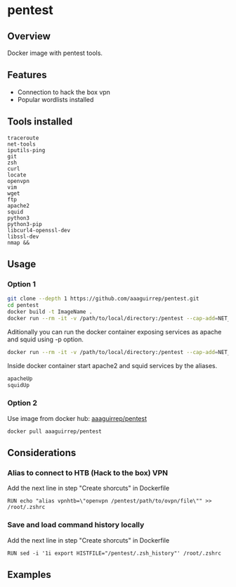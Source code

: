 # pentest

## Overview

Docker image with pentest tools.

## Features

- Connection to hack the box vpn
- Popular wordlists installed

## Tools installed

    traceroute
    net-tools
    iputils-ping
    git
    zsh
    curl
    locate
    openvpn
    vim
    wget
    ftp
    apache2
    squid
    python3
    python3-pip
    libcurl4-openssl-dev
    libssl-dev
    nmap &&

## Usage

### Option 1

```bash
git clone --depth 1 https://github.com/aaaguirrep/pentest.git
cd pentest
docker build -t ImageName .
docker run --rm -it -v /path/to/local/directory:/pentest --cap-add=NET_ADMIN --device=/dev/net/tun --sysctl net.ipv6.conf.all.disable_ipv6=0 --name my-pentest pentest /bin/zsh
```

Aditionally you can run the docker container exposing services as apache and squid using -p option.

```bash
docker run --rm -it -v /path/to/local/directory:/pentest --cap-add=NET_ADMIN --device=/dev/net/tun --sysctl net.ipv6.conf.all.disable_ipv6=0 --name my-pentest -p 80:80 -p 3128:3128 pentest /bin/zsh
```

Inside docker container start apache2 and squid services by the aliases.

```bash
apacheUp
squidUp
```

### Option 2

Use image from docker hub: [aaaguirrep/pentest](https://hub.docker.com/r/aaaguirrep/pentest)

```
docker pull aaaguirrep/pentest
```

## Considerations

### Alias to connect to HTB (Hack to the box) VPN

Add the next line in step "Create shorcuts" in Dockerfile

```docker
RUN echo "alias vpnhtb=\"openvpn /pentest/path/to/ovpn/file\"" >> /root/.zshrc
```

### Save and load command history locally

Add the next line in step "Create shorcuts" in Dockerfile

```docker
RUN sed -i '1i export HISTFILE="/pentest/.zsh_history"' /root/.zshrc
```

## Examples
